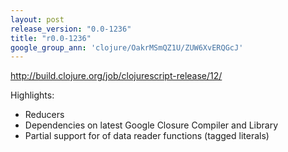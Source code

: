```yaml
---
layout: post
release_version: "0.0-1236"
title: "r0.0-1236"
google_group_ann: 'clojure/OakrMSmQZ1U/ZUW6XvERQGcJ'
---
```


<http://build.clojure.org/job/clojurescript-release/12/>

Highlights:

- Reducers
- Dependencies on latest Google Closure Compiler and Library
- Partial support for of data reader functions (tagged literals)
